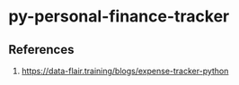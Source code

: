 # py-personal-finance-tracker

## References
1. https://data-flair.training/blogs/expense-tracker-python